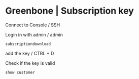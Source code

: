 # Greenbone \| Subscription key

Connect to Console / SSH

Login in with admin / admin

```text
subscriptiondownload
```

add the key / CTRL + D

Check if the key is valid

```text
show customer
```

